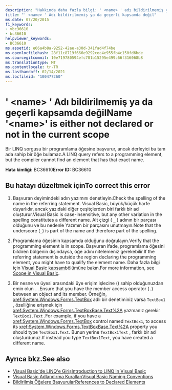 ```yaml
---
description: "Hakkında daha fazla bilgi: ' <name> ' adı bildirilmemiş ya da geçerli kapsamda değil"
title: "' <name> ' Adı bildirilmemiş ya da geçerli kapsamda değil"
ms.date: 07/20/2015
f1_keywords:
- vbc36610
- bc36610
helpviewer_keywords:
- BC36610
ms.assetid: e66a4b8a-9252-42ae-a30d-341fad4f74be
ms.openlocfilehash: 28f11c8719f666e9292cec4e955fb4c150fd6bde
ms.sourcegitcommit: 10e719780594efc781b15295e499c66f316068b8
ms.translationtype: MT
ms.contentlocale: tr-TR
ms.lasthandoff: 02/14/2021
ms.locfileid: "100477260"
---
```

# <a name="name-name-is-either-not-declared-or-not-in-the-current-scope"></a><span data-ttu-id="2d1c1-103">' \<name> ' Adı bildirilmemiş ya da geçerli kapsamda değil</span><span class="sxs-lookup"><span data-stu-id="2d1c1-103">Name '\<name>' is either not declared or not in the current scope</span></span>

<span data-ttu-id="2d1c1-104">Bir LINQ sorgusu bir programlama öğesine başvurur, ancak derleyici bu tam ada sahip bir öğe bulamaz.</span><span class="sxs-lookup"><span data-stu-id="2d1c1-104">A LINQ query refers to a programming element, but the compiler cannot find an element that has that exact name.</span></span>  
  
 <span data-ttu-id="2d1c1-105">**Hata kimliği:** BC36610</span><span class="sxs-lookup"><span data-stu-id="2d1c1-105">**Error ID:** BC36610</span></span>  
  
## <a name="to-correct-this-error"></a><span data-ttu-id="2d1c1-106">Bu hatayı düzeltmek için</span><span class="sxs-lookup"><span data-stu-id="2d1c1-106">To correct this error</span></span>  
  
1. <span data-ttu-id="2d1c1-107">Başvuran deyimindeki adın yazımını denetleyin.</span><span class="sxs-lookup"><span data-stu-id="2d1c1-107">Check the spelling of the name in the referring statement.</span></span> <span data-ttu-id="2d1c1-108">Visual Basic, büyük/küçük harfe duyarlıdır, ancak yazıdaki diğer çeşitçlerden biri farklı bir ad oluşturur.</span><span class="sxs-lookup"><span data-stu-id="2d1c1-108">Visual Basic is case-insensitive, but any other variation in the spelling constitutes a different name.</span></span> <span data-ttu-id="2d1c1-109">Alt çizgi ( `_` ) adının bir parçası olduğunu ve bu nedenle Yazımın bir parçasını unutmayın.</span><span class="sxs-lookup"><span data-stu-id="2d1c1-109">Note that the underscore (`_`) is part of the name and therefore part of the spelling.</span></span>  
  
2. <span data-ttu-id="2d1c1-110">Programlama öğesinin kapsamda olduğunu doğrulayın.</span><span class="sxs-lookup"><span data-stu-id="2d1c1-110">Verify that the programming element is in scope.</span></span> <span data-ttu-id="2d1c1-111">Başvuran ifade, programlama öğesini bildiren bölgenin dışındaysa, öğe adını nitelemeniz gerekebilir.</span><span class="sxs-lookup"><span data-stu-id="2d1c1-111">If the referring statement is outside the region declaring the programming element, you might have to qualify the element name.</span></span> <span data-ttu-id="2d1c1-112">Daha fazla bilgi için [Visual Basic kapsam](../programming-guide/language-features/declared-elements/scope.md)bölümüne bakın.</span><span class="sxs-lookup"><span data-stu-id="2d1c1-112">For more information, see [Scope in Visual Basic](../programming-guide/language-features/declared-elements/scope.md).</span></span>  
  
3. <span data-ttu-id="2d1c1-113">Bir nesne ve üyesi arasındaki üye erişim işlecine () sahip olduğunuzdan emin olun `.` .</span><span class="sxs-lookup"><span data-stu-id="2d1c1-113">Ensure that you have the member access operator (`.`) between an object and its member.</span></span> <span data-ttu-id="2d1c1-114">Örneğin, <xref:System.Windows.Forms.TextBox> adlı bir denetiminiz varsa `TextBox1` , özelliğine erişmek için <xref:System.Windows.Forms.TextBoxBase.Text%2A> yazmanız gerekir `TextBox1.Text` .</span><span class="sxs-lookup"><span data-stu-id="2d1c1-114">For example, if you have a <xref:System.Windows.Forms.TextBox> control named `TextBox1`, to access its <xref:System.Windows.Forms.TextBoxBase.Text%2A> property you should type `TextBox1.Text`.</span></span> <span data-ttu-id="2d1c1-115">Bunun yerine `TextBox1Text` , farklı bir ad oluşturdunuz.</span><span class="sxs-lookup"><span data-stu-id="2d1c1-115">If instead you type `TextBox1Text`, you have created a different name.</span></span>  
  
## <a name="see-also"></a><span data-ttu-id="2d1c1-116">Ayrıca bkz.</span><span class="sxs-lookup"><span data-stu-id="2d1c1-116">See also</span></span>

- [<span data-ttu-id="2d1c1-117">Visual Basic'de LINQ'e Giriş</span><span class="sxs-lookup"><span data-stu-id="2d1c1-117">Introduction to LINQ in Visual Basic</span></span>](../programming-guide/language-features/linq/introduction-to-linq.md)
- [<span data-ttu-id="2d1c1-118">Visual Basic Adlandırma Kuralları</span><span class="sxs-lookup"><span data-stu-id="2d1c1-118">Visual Basic Naming Conventions</span></span>](../programming-guide/program-structure/naming-conventions.md)
- [<span data-ttu-id="2d1c1-119">Bildirilmiş Öğelere Başvurular</span><span class="sxs-lookup"><span data-stu-id="2d1c1-119">References to Declared Elements</span></span>](../programming-guide/language-features/declared-elements/references-to-declared-elements.md)
